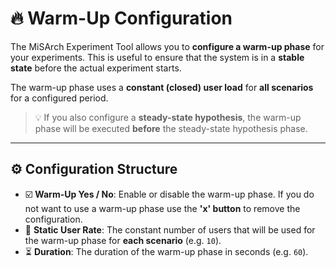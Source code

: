 # 🔥 Warm-Up Configuration

The MiSArch Experiment Tool allows you to **configure a warm-up phase** for your experiments.
This is useful to ensure that the system is in a **stable state** before the actual experiment starts.

The warm-up phase uses a **constant (closed) user load** for **all scenarios** for a configured period.

> 💡 If you also configure a **steady-state hypothesis**, the warm-up phase will be executed **before** the steady-state hypothesis phase.

---

## ⚙️ Configuration Structure

- ☑️ **Warm-Up Yes / No**: Enable or disable the warm-up phase. If you do not want to use a warm-up phase use the **'x' button** to remove the configuration.
- 👥 **Static User Rate**: The constant number of users that will be used for the warm-up phase for **each scenario** (e.g. `10`).
- ⏳ **Duration**: The duration of the warm-up phase in seconds (e.g. `60`).